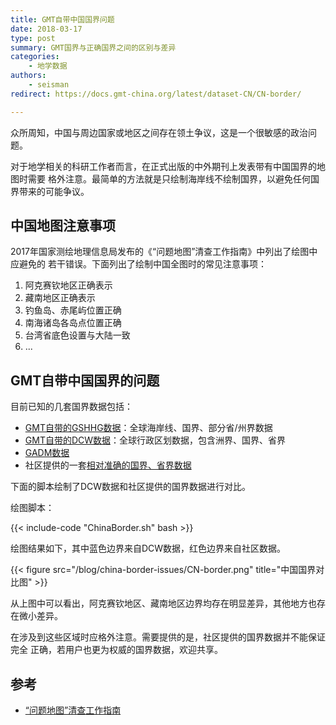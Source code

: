 ```yaml
---
title: GMT自带中国国界问题
date: 2018-03-17
type: post
summary: GMT国界与正确国界之间的区别与差异
categories:
    - 地学数据
authors:
    - seisman
redirect: https://docs.gmt-china.org/latest/dataset-CN/CN-border/

---
```


众所周知，中国与周边国家或地区之间存在领土争议，这是一个很敏感的政治问题。

对于地学相关的科研工作者而言，在正式出版的中外期刊上发表带有中国国界的地图时需要
格外注意。最简单的方法就是只绘制海岸线不绘制国界，以避免任何国界带来的可能争议。

## 中国地图注意事项

2017年国家测绘地理信息局发布的《“问题地图”清查工作指南》中列出了绘图中应避免的
若干错误。下面列出了绘制中国全图时的常见注意事项：

1. 阿克赛钦地区正确表示
2. 藏南地区正确表示
3. 钓鱼岛、赤尾屿位置正确
4. 南海诸岛各岛点位置正确
5. 台湾省底色设置与大陆一致
6. ...

## GMT自带中国国界的问题

目前已知的几套国界数据包括：

- [GMT自带的GSHHG数据](https://docs.gmt-china.org/latest/dataset/gshhg/)：全球海岸线、国界、部分省/州界数据
- [GMT自带的DCW数据](https://docs.gmt-china.org/latest/dataset/dcw/)：全球行政区划数据，包含洲界、国界、省界
- [GADM数据](https://docs.gmt-china.org/latest/dataset/gadm/)
- 社区提供的一套[相对准确的国界、省界数据](/example/ex003)

下面的脚本绘制了DCW数据和社区提供的国界数据进行对比。

绘图脚本：

{{< include-code "ChinaBorder.sh" bash >}}

绘图结果如下，其中蓝色边界来自DCW数据，红色边界来自社区数据。

{{< figure src="/blog/china-border-issues/CN-border.png" title="中国国界对比图" >}}

从上图中可以看出，阿克赛钦地区、藏南地区边界均存在明显差异，其他地方也存在微小差异。

在涉及到这些区域时应格外注意。需要提供的是，社区提供的国界数据并不能保证完全
正确，若用户也更为权威的国界数据，欢迎共享。

## 参考

- [“问题地图”清查工作指南](http://www.iap.cas.cn/xwzx/tzgg/201709/P020170911372769133133.pdf)
